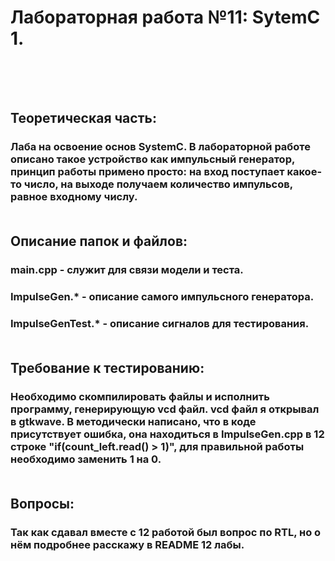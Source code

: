 # Лабораторная работа №11: SytemC 1.<br><br><br>


## Теоретическая часть:<br>
### Лаба на освоение основ SystemC. В лабораторной работе описано такое устройство как импульсный генератор, принцип работы примено просто: на вход поступает какое-то число, на выходе получаем количество импульсов, равное входному числу.<br><br>

## Описание папок и файлов:<br>
### main.cpp - служит для связи модели и теста.<br>
### ImpulseGen.* - описание самого импульсного генератора.<br>
### ImpulseGenTest.* - описание сигналов для тестирования.<br><br>

## Требование к тестированию:<br>
### Необходимо скомпилировать файлы и исполнить программу, генерирующую vcd файл. vcd файл я открывал в gtkwave. В методически написано, что в коде присутствует ошибка, она находиться в ImpulseGen.cpp в 12 строке "if(count\_left.read() > 1)", для правильной работы необходимо заменить 1 на 0.<br><br>

## Вопросы:<br>
### Так как сдавал вместе с 12 работой был вопрос по RTL, но о нём подробнее расскажу в README 12 лабы.<br><br><br>
